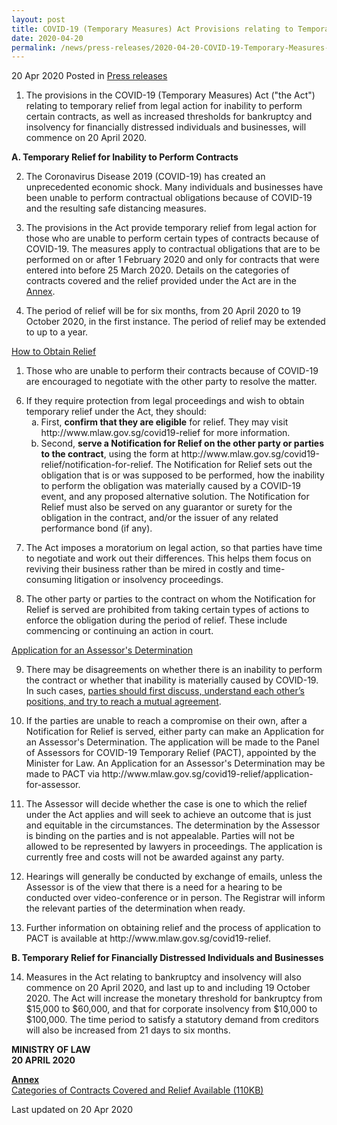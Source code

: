 ```yaml
---
layout: post
title: COVID-19 (Temporary Measures) Act Provisions relating to Temporary Reliefs to Commence on 20 April 2020
date: 2020-04-20
permalink: /news/press-releases/2020-04-20-COVID-19-Temporary-Measures-Act-Provisions-relating-to-Temporary-Reliefs-to-Commence-on-20-April-2020
---
```


20 Apr 2020 Posted in [Press releases](/news/press-releases)

<ol start="1">
<li>The provisions in the COVID-19 (Temporary Measures) Act ("the Act") relating to temporary relief from legal action for inability to perform certain contracts, as well as increased thresholds for bankruptcy and insolvency for financially distressed individuals and businesses, will commence on 20 April 2020.</li>
</ol>

**A.	Temporary Relief for Inability to Perform Contracts**

<ol start="2">
<li>The Coronavirus Disease 2019 (COVID-19) has created an unprecedented economic shock. Many individuals and businesses have been unable to perform contractual obligations because of COVID-19 and the resulting safe distancing measures.</li>
</ol>

<ol start="3">
<li>The provisions in the Act provide temporary relief from legal action for those who are unable to perform certain types of contracts because of COVID-19. The measures apply to contractual obligations that are to be performed on or after 1 February 2020 and only for contracts that were entered into before 25 March 2020. Details on the categories of contracts covered and the relief provided under the Act are in the <u>Annex</u>.</li>
</ol>
  
<ol start="4">
<li>The period of relief will be for six months, from 20 April 2020 to 19 October 2020, in the first instance. The period of relief may be extended to up to a year.</li>
</ol>

<u>How to Obtain Relief</u>

<ol start-"5">
<li>Those who are unable to perform their contracts because of COVID-19 are encouraged to negotiate with the other party to resolve the matter.</li>
</ol>

<ol start="6">
<li>If they require protection from legal proceedings and wish to obtain temporary relief under the Act, they should:
<br>
<ol style="list-style-type: lower-alpha">
<li>First, <b>confirm that they are eligible</b> for relief. They may visit <a>http://www.mlaw.gov.sg/covid19-relief</a> for more information.</li>
<li> Second, <b>serve a Notification for Relief on the other party or parties to the contract</b>, using the form at <a>http://www.mlaw.gov.sg/covid19-relief/notification-for-relief</a>. The Notification for Relief sets out the obligation that is or was supposed to be performed, how the inability to perform the obligation was materially caused by a COVID-19 event, and any proposed alternative solution. The Notification for Relief must also be served on any guarantor or surety for the obligation in the contract, and/or the issuer of any related performance bond (if any).</li>
</ol>
</li></ol>

<ol start="7">
<li>The Act imposes a moratorium on legal action, so that parties have time to negotiate and work out their differences. This helps them focus on reviving their business rather than be mired in costly and time-consuming litigation or insolvency proceedings.</li>
</ol>

<ol start="8">
<li>The other party or parties to the contract on whom the Notification for Relief is served are prohibited from taking certain types of actions to enforce the obligation during the period of relief. These include commencing or continuing an action in court.</li>
</ol>

<u>Application for an Assessor's Determination</u>

<ol start="9">
<li>There may be disagreements on whether there is an inability to perform the contract or whether that inability is materially caused by COVID-19. In such cases, <u>parties should first discuss, understand each other’s positions, and try to reach a mutual agreement</u>.</li>
</ol>

<ol start="10">
<li>If the parties are unable to reach a compromise on their own, after a Notification for Relief is served, either party can make an Application for an Assessor's Determination. The application will be made to the Panel of Assessors for COVID-19 Temporary Relief (PACT), appointed by the Minister for Law. An Application for an Assessor's Determination may be made to PACT via <a>http://www.mlaw.gov.sg/covid19-relief/application-for-assessor</a>.</li>
</ol>

<ol start="11">
<li>The Assessor will decide whether the case is one to which the relief under the Act applies and will seek to achieve an outcome that is just and equitable in the circumstances. The determination by the Assessor is binding on the parties and is not appealable. Parties will not be allowed to be represented by lawyers in proceedings. The application is currently free and costs will not be awarded
against any party.</li>
</ol>

<ol start="12">
<li>Hearings will generally be conducted by exchange of emails, unless the Assessor is of the view that there is a need for a hearing to be conducted over video-conference or in person. The Registrar will inform the relevant parties of the determination when ready.</li>
</ol>

<ol start="13">
<li>Further information on obtaining relief and the process of application to PACT is available at <a>http://www.mlaw.gov.sg/covid19-relief</a>.</li>
</ol>

**B.	Temporary Relief for Financially Distressed Individuals and Businesses**

<ol start="14">
<li>Measures in the Act relating to bankruptcy and insolvency will also commence on 20 April 2020, and last up to and including 19 October 2020. The Act will increase the monetary threshold for bankruptcy from $15,000 to $60,000, and that for corporate insolvency from $10,000 to $100,000. The time period to satisfy a statutory demand from creditors will also be increased from 21 days to six months.</li>
</ol>


<b>MINISTRY OF LAW
<br>
20 APRIL 2020</b>

**<u>Annex</u>**
<br>
[Categories of Contracts Covered and Relief Available (110KB)](/files/news/press-releases/2020/4/Annex_Commencement_of_COVID-19_(Temporary_Measures)_Act.pdf)
<br>

<p class="right-side-updated">Last updated on 20 Apr 2020</p>
